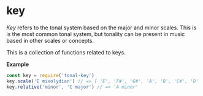 <a name="module_key"></a>

# key
_Key_ refers to the tonal system based on the major and minor scales. This is
is the most common tonal system, but tonality can be present in music
based in other scales or concepts.

This is a collection of functions related to keys.

**Example**  
```js
const key = require('tonal-key')
key.scale('E mixolydian') // => [ 'E', 'F#', 'G#', 'A', 'B', 'C#', 'D' ]
key.relative('minor', 'C major') // => 'A minor'
```
